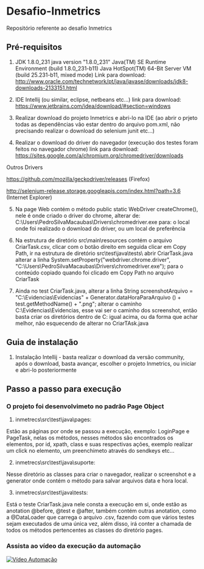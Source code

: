 # Desafio-Inmetrics
 Repositório referente ao desafio Inmetrics
## Pré-requisitos

1. JDK 1.8.0_231
java version "1.8.0_231"
Java(TM) SE Runtime Environment (build 1.8.0_231-b11)
Java HotSpot(TM) 64-Bit Server VM (build 25.231-b11, mixed mode)
Link para download: http://www.oracle.com/technetwork/pt/java/javase/downloads/jdk8-downloads-2133151.html

2. IDE Intellij (ou similar, eclipse, netbeans etc...) 
link para download: https://www.jetbrains.com/idea/download/#section=windows

3. Realizar download do projeto Inmetrics e abri-lo na IDE (ao abrir o prjeto todas as dependências vão estar dentro do arquivo pom.xml, não precisando realizar o download do selenium junit etc...)

4. Realizar o download do driver do navegador (execução dos testes foram feitos no navegador chrome)
link para download: https://sites.google.com/a/chromium.org/chromedriver/downloads

Outros Drivers 

https://github.com/mozilla/geckodriver/releases (Firefox) 

http://selenium-release.storage.googleapis.com/index.html?path=3.6 (Internet Explorer) 

5. Na page Web contém o método public static WebDriver createChrome(), nele é onde criado o driver do chrome, alterar de: C:\Users\PedroSilvaMacaubas\Drivers\chromedriver.exe para: o local onde foi realizado o download do driver, ou um local de preferência

6. Na estrutura de diretório src\main\resources contém o arquivo CriarTask.csv, clicar com o botão direito em seguida clicar em Copy Path, ir na estrutura de diretório src\test\java\tests\ abrir CriarTask.java alterar a linha         System.setProperty("webdriver.chrome.driver", "C:\\Users\\PedroSilvaMacaubas\\Drivers\\chromedriver.exe"); para o conteúdo copiado quando foi clicado em Copy Path no arquivo CriarTask

7. Ainda no test CriarTask.java, alterar a linha String screenshotArquivo = "C:\\Evidencias\\Evidencias" + Generator.dataHoraParaArquivo () + test.getMethodName() + ".png"; alterar o caminho C:\\Evidencias\\Evidencias, esse vai ser o caminho dos screenshot, então basta criar os diretórios dentro de C: igual acima, ou da forma que achar melhor, não esquecendo de alterar no CriarTAsk.java


## Guia de instalação

1. Instalação Intellij - basta realizar o download da versão community, após o download, basta avançar, escolher o projeto Inmetrics, ou iniciar e abri-lo posteriormente

## Passo a passo para execução

### O projeto foi desenvolvimeto no padrão Page Object

1. inmetrecs\src\test\java\pages:

Estão as páginas por onde se passou a execução, exemplo: LoginPage e PageTask, nelas os métodos, nesses métodos são encontrados os elementos, por id, xpath, class e suas respectivas ações, exemplo realizar um click no elemento, um preenchimeto através do sendkeys etc...

2. inmetrecs\src\test\java\suporte:

Nesse diretório as classes para criar o navegador, realizar o screenshot e a generator onde contém o método para salvar arquivos data e hora local.

3. inmetrecs\src\test\java\tests:

Está o teste CriarTask.java nele consta a execução em si, onde estão as anotation @before, @test e @after, também contém outras anotation, como a @DataLoader que carrega o arquivo .csv, fazendo com que vários testes sejam executados de uma única vez, além disso, irá conter a chamada de todos os métodos pertencentes as classes do diretório pages.

### Assista ao vídeo da execução da automação
[![Vídeo Automação](http://img.youtube.com/vi/Bs6UGdk546g/0.jpg)](http://www.youtube.com/watch?v=Bs6UGdk546g "Vídeo Automação")





